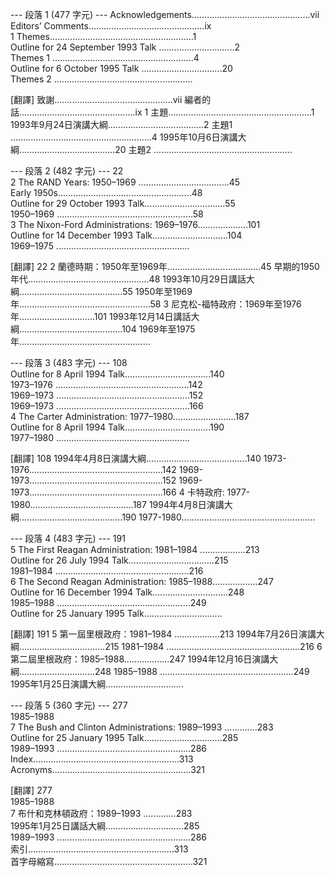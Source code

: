 ﻿--- 段落 1 (477 字元) ---
Acknowledgements...............................................vii  
Editors’ Comments..............................................ix  
1 Themes.........................................................1  
Outline for 24 September 1993 Talk ..............................2  
Themes 1 ........................................................4  
Outline for 6 October 1995 Talk ................................20  
Themes 2 .......................................................

[翻譯]
致謝...............................................vii
編者的話..............................................ix
1 主題.........................................................1
1993年9月24日演講大綱......................................2
主題1 ........................................................4
1995年10月6日演講大綱......................................20
主題2 .......................................................

--- 段落 2 (482 字元) ---
22  
2 The RAND Years: 1950–1969 ....................................45  
Early 1950s.....................................................48  
Outline for 29 October 1993 Talk................................55  
1950–1969 ......................................................58  
3 The Nixon-Ford Administrations: 1969–1976....................101  
Outline for 14 December 1993 Talk..............................104  
1969–1975 .....................................................

[翻譯]
22
2 蘭德時期：1950年至1969年.....................................45
早期的1950年代................................................48
1993年10月29日講話大綱.........................................55
1950年至1969年....................................................58
3 尼克松-福特政府：1969年至1976年..............................101
1993年12月14日講話大綱.........................................104
1969年至1975年....................................................

--- 段落 3 (483 字元) ---
108  
Outline for 8 April 1994 Talk..................................140  
1973–1976 .....................................................142  
1969–1973 .....................................................152  
1969–1973 .....................................................166  
4 The Carter Administration: 1977–1980.........................187  
Outline for 8 April 1994 Talk..................................190  
1977–1980 .....................................................

[翻譯]
108
1994年4月8日演講大綱........................................140
1973-1976.....................................................142
1969-1973.....................................................152
1969-1973.....................................................166
4 卡特政府: 1977-1980.........................................187
1994年4月8日演講大綱.........................................190
1977-1980.....................................................

--- 段落 4 (483 字元) ---
191  
5 The First Reagan Administration: 1981–1984 ..................213  
Outline for 26 July 1994 Talk..................................215  
1981–1984 .....................................................216  
6 The Second Reagan Administration: 1985–1988..................247  
Outline for 16 December 1994 Talk..............................248  
1985–1988 .....................................................249  
Outline for 25 January 1995 Talk...............................

[翻譯]
191
5 第一屆里根政府：1981–1984 ..................213
1994年7月26日演講大綱..................................215
1981–1984 .....................................................216
6 第二屆里根政府：1985–1988..................247
1994年12月16日演講大綱..............................248
1985–1988 .....................................................249
1995年1月25日演講大綱...............................

--- 段落 5 (360 字元) ---
277  
1985–1988  
7 The Bush and Clinton Administrations: 1989–1993 .............283  
Outline for 25 January 1995 Talk...............................285  
1989–1993 .....................................................286  
Index..........................................................313  
Acronyms.......................................................321

[翻譯]
277  
1985–1988  
7 布什和克林頓政府：1989–1993 .............283  
1995年1月25日講話大綱...............................285  
1989–1993 .....................................................286  
索引..........................................................313  
首字母縮寫.......................................................321

